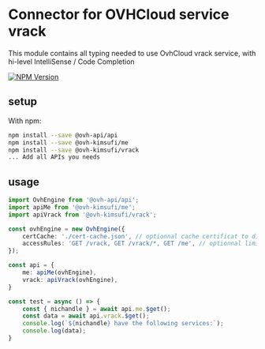 # Connector for OVHCloud service vrack

This module contains all typing needed to use OvhCloud vrack service, with hi-level IntelliSense / Code Completion

[![NPM Version](https://img.shields.io/npm/v/@ovh-kimsufi/vrack.svg?style=flat)](https://www.npmjs.org/package/@ovh-kimsufi/vrack)

## setup

With npm:
````bash
npm install --save @ovh-api/api
npm install --save @ovh-kimsufi/me
npm install --save @ovh-kimsufi/vrack
... Add all APIs you needs
````

## usage

````typescript
import OvhEngine from '@ovh-api/api';
import apiMe from '@ovh-kimsufi/me';
import apiVrack from '@ovh-kimsufi/vrack';

const ovhEngine = new OvhEngine({ 
    certCache: './cert-cache.json', // optionnal cache certificat to disk
    accessRules: 'GET /vrack, GET /vrack/*, GET /me', // optionnal limit the requested privileges.
});

const api = {
    me: apiMe(ovhEngine),
    vrack: apiVrack(ovhEngine),
}

const test = async () => {
    const { nichandle } = await api.me.$get();
    const data = await api.vrack.$get();
    console.log(`${nichandle} have the following services:`);
    console.log(data);
}

````
